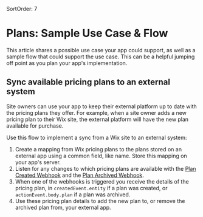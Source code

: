 SortOrder: 7
# Plans: Sample Use Case & Flow

This article shares a possible use case your app could support, as well as
a sample flow that could support the use case. This can be a helpful jumping
off point as you plan your app's implementation.

## Sync available pricing plans to an external system

Site owners can use your app to keep their external platform up to date with the pricing plans they offer. For example, 
when a site owner adds a new pricing plan to their Wix site, the external platform will have the new plan available for purchase. 

Use this flow to implement a sync from a Wix site to an external system:
1. Create a mapping from Wix pricing plans to the plans stored on an external app using a common field, like name. Store this mapping on your app's server.
1. Listen for any changes to which pricing plans are available with the [Plan Created Webhook](https://dev.wix.com/api/rest/wix-pricing-plans/pricing-plans/plans/plan-created-webhook) and the [Plan Archived Webhook](https://dev.wix.com/api/rest/wix-pricing-plans/pricing-plans/plans/plan-archived-webhook).
1. When one of the webhooks is triggered you receive the details of the pricing plan, in `createdEvent.entity` if a plan was created, or `actionEvent.body.plan` if a plan was archived.
1. Use these pricing plan details to add the new plan to, or remove the archived plan from, your external app.
